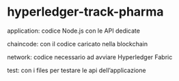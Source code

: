 # hyperledger-track-pharma


application: codice Node.js con le API dedicate

chaincode: con il codice caricato nella blockchain

network: codice necessario ad avviare Hyperledger Fabric

test: con i files per testare le api dell’applicazione